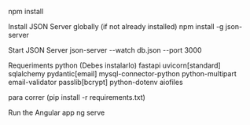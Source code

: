 
npm install


Install JSON Server globally (if not already installed)
npm install -g json-server


Start JSON Server
json-server --watch db.json --port 3000

Requeriments python (Debes instalarlo)
fastapi
uvicorn[standard]
sqlalchemy
pydantic[email]
mysql-connector-python
python-multipart
email-validator
passlib[bcrypt]
python-dotenv
aiofiles

para correr (pip install -r requirements.txt)




Run the Angular app
ng serve
